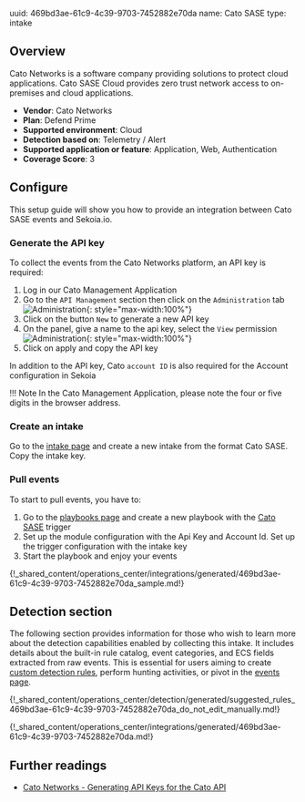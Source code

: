 uuid: 469bd3ae-61c9-4c39-9703-7452882e70da
name: Cato SASE
type: intake

## Overview

Cato Networks is a software company providing solutions to protect cloud applications. Cato SASE Cloud provides zero trust network access to on-premises and cloud applications.

- **Vendor**: Cato Networks
- **Plan**: Defend Prime
- **Supported environment**: Cloud
- **Detection based on**: Telemetry / Alert
- **Supported application or feature**: Application, Web, Authentication
- **Coverage Score**: 3


## Configure

This setup guide will show you how to provide an integration between Cato SASE events and Sekoia.io.

### Generate the API key

To collect the events from the Cato Networks platform, an API key is required:

1. Log in our Cato Management Application
2. Go to the `API Management` section then click on the `Administration` tab
    ![Administration](/assets/operation_center/integration_catalog/cloud_and_saas/cato/administration.png){: style="max-width:100%"}
3. Click on the button `New` to generate a new API key
4. On the panel, give a name to the api key, select the `View` permission
    ![Administration](/assets/operation_center/integration_catalog/cloud_and_saas/cato/panel.png){: style="max-width:100%"}
5. Click on apply and copy the API key

In addition to the API key, Cato `account ID` is also required for the Account configuration in Sekoia

!!! Note
     In the Cato Management Application, please note the four or five digits in the browser address.

### Create an intake

Go to the [intake page](https://app.sekoia.io/operations/intakes) and create a new intake from the format Cato SASE. Copy the intake key.

### Pull events

To start to pull events, you have to:

1. Go to the [playbooks page](https://app.sekoia.io/operations/playbooks) and create a new playbook with the [Cato SASE](/xdr/features/automate/library/cato-networks.md) trigger
2. Set up the module configuration with the Api Key and Account Id. Set up the trigger configuration with the intake key
3. Start the playbook and enjoy your events

{!_shared_content/operations_center/integrations/generated/469bd3ae-61c9-4c39-9703-7452882e70da_sample.md!}

## Detection section

The following section provides information for those who wish to learn more about the detection capabilities enabled by collecting this intake. It includes details about the built-in rule catalog, event categories, and ECS fields extracted from raw events. This is essential for users aiming to create [custom detection rules](/docs/xdr/features/detect/sigma.md), perform hunting activities, or pivot in the [events page](/docs/xdr/features/investigate/events.md).

{!_shared_content/operations_center/detection/generated/suggested_rules_469bd3ae-61c9-4c39-9703-7452882e70da_do_not_edit_manually.md!}

{!_shared_content/operations_center/integrations/generated/469bd3ae-61c9-4c39-9703-7452882e70da.md!}

## Further readings
- [Cato Networks - Generating API Keys for the Cato API](https://support.catonetworks.com/hc/en-us/articles/4413280536081-Generating-API-Keys-for-the-Cato-API)
